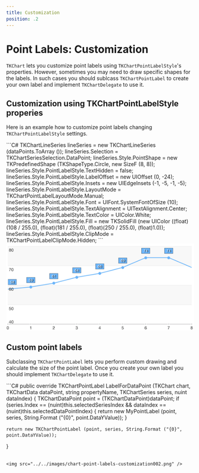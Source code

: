 ```yaml
---
title: Customization
position: .2
---
```


# Point Labels: Customization

<code>TKChart</code> lets you customize point labels using <code>TKChartPointLabelStyle</code>'s properties. However, sometimes you may need to draw specific shapes for the labels. In such cases you should sublcass <code>TKChartPointLabel</code> to create your own label and implement <code>TKChartDelegate</code> to use it.

## Customization using TKChartPointLabelStyle properies

Here is an example how to customize point labels changing <code>TKChartPointLabelStyle</code> settings.

<snippet id='chart-pointlabels'/>
<snippet id='chart-pointlabels-swift'/>
```C#
TKChartLineSeries lineSeries = new TKChartLineSeries (dataPoints.ToArray ());
lineSeries.Selection = TKChartSeriesSelection.DataPoint;
lineSeries.Style.PointShape = new TKPredefinedShape (TKShapeType.Circle, new SizeF (8, 8));
lineSeries.Style.PointLabelStyle.TextHidden = false;
lineSeries.Style.PointLabelStyle.LabelOffset = new UIOffset (0, -24);
lineSeries.Style.PointLabelStyle.Insets = new UIEdgeInsets (-1, -5, -1, -5);
lineSeries.Style.PointLabelStyle.LayoutMode = TKChartPointLabelLayoutMode.Manual;
lineSeries.Style.PointLabelStyle.Font = UIFont.SystemFontOfSize (10);
lineSeries.Style.PointLabelStyle.TextAlignment = UITextAlignment.Center;
lineSeries.Style.PointLabelStyle.TextColor = UIColor.White;
lineSeries.Style.PointLabelStyle.Fill = new TKSolidFill (new UIColor ((float)(108 / 255.0), (float)(181 / 255.0), (float)(250 / 255.0), (float)1.0));
lineSeries.Style.PointLabelStyle.ClipMode = TKChartPointLabelClipMode.Hidden;
```

<img src="../../images/chart-point-labels-customization001.png" />

## Custom point labels

Subclassing <code>TKChartPointLabel</code> lets you perform custom drawing and calculate the size of the point label. Once you create your own label you should implement <code>TKChartDelegate</code> to use it.

<snippet id='chart-custom-label'/>
<snippet id='chart-custom-label-swift'/>
```C#
public override TKChartPointLabel LabelForDataPoint (TKChart chart, TKChartData dataPoint, string propertyName, TKChartSeries series, nuint dataIndex)
{
    TKChartDataPoint point = (TKChartDataPoint)dataPoint;
    if (series.Index == (nuint)this.selectedSeriesIndex && dataIndex == (nuint)this.selectedDataPointIndex) {
        return new MyPointLabel (point, series, String.Format ("{0}", point.DataYValue));
    }

                
    return new TKChartPointLabel (point, series, String.Format ("{0}", point.DataYValue));
}
```

<img src="../../images/chart-point-labels-customization002.png" />

